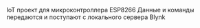 IoT проект для микроконтроллера ESP8266
Данные и команды передаются и поступают с локального сервера Blynk